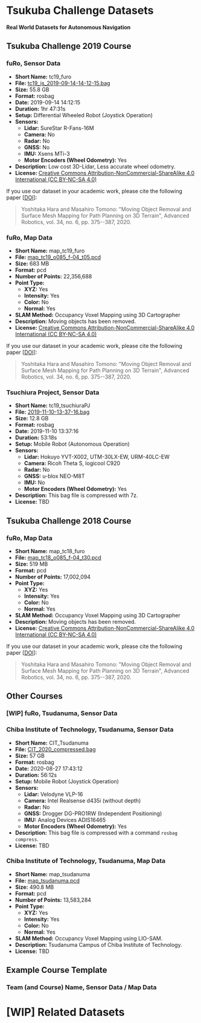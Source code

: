 # Tsukuba Challenge Datasets

**Real World Datasets for Autonomous Navigation**


## Tsukuba Challenge 2019 Course

### fuRo, Sensor Data

- **Short Name:** tc19_furo
- **File:** [tc19_js_2019-09-14-14-12-15.bag](https://)
- **Size:** 55.8 GB
- **Format:** rosbag
- **Date:** 2019-09-14 14:12:15
- **Duration:** 1hr 47:31s
- **Setup:** Differential Wheeled Robot (Joystick Operation)
- **Sensors:**
  - **Lidar:** SureStar R-Fans-16M
  - **Camera:** No
  - **Radar:** No
  - **GNSS:** No
  - **IMU:** Xsens MTi-3
  - **Motor Encoders (Wheel Odometry):** Yes
- **Description:** Low cost 3D-Lidar, Less accurate wheel odometry.
- **License:** [Creative Commons Attribution-NonCommercial-ShareAlike 4.0 International (CC BY-NC-SA 4.0)](https://creativecommons.org/licenses/by-nc-sa/4.0/)

If you use our dataset in your academic work, please cite the following paper [[DOI](https://doi.org/10.1080/01691864.2020.1717375)]:
> Yoshitaka Hara and Masahiro Tomono: "Moving Object Removal and Surface Mesh Mapping for Path Planning on 3D Terrain", Advanced Robotics, vol. 34, no. 6, pp. 375--387, 2020.


### fuRo, Map Data

- **Short Name:** map_tc19_furo
- **File:** [map_tc19_o085_f-04_t05.pcd](https://drive.google.com/file/d/1mH20dXpnBBlQ6hMKJZqdVhphrffsvWK_/view?usp=sharing)
- **Size:** 683 MB
- **Format:** pcd
- **Number of Points:** 22,356,688
- **Point Type:**
  - **XYZ:** Yes
  - **Intensity:** Yes
  - **Color:** No
  - **Normal:** Yes
- **SLAM Method:** Occupancy Voxel Mapping using 3D Cartographer
- **Description:** Moving objects has been removed.
- **License:** [Creative Commons Attribution-NonCommercial-ShareAlike 4.0 International (CC BY-NC-SA 4.0)](https://creativecommons.org/licenses/by-nc-sa/4.0/)

If you use our dataset in your academic work, please cite the following paper [[DOI](https://doi.org/10.1080/01691864.2020.1717375)]:
> Yoshitaka Hara and Masahiro Tomono: "Moving Object Removal and Surface Mesh Mapping for Path Planning on 3D Terrain", Advanced Robotics, vol. 34, no. 6, pp. 375--387, 2020.


### Tsuchiura Project, Sensor Data

- **Short Name:** tc19_tsuchiuraPJ
- **File:** [2019-11-10-13-37-16.bag](https://doog-cloud.com/index.php/s/yByYgFkodOUHkkJ)
- **Size:** 12.8 GB
- **Format:** rosbag
- **Date:** 2019-11-10 13:37:16
- **Duration:** 53:18s
- **Setup:** Mobile Robot (Autonomous Operation)
- **Sensors:**
  - **Lidar:** Hokuyo YVT-X002, UTM-30LX-EW, URM-40LC-EW
  - **Camera:** Ricoh Theta S, logicool C920
  - **Radar:** No
  - **GNSS:** u-blox NEO-M8T
  - **IMU:** No
  - **Motor Encoders (Wheel Odometry):** Yes
- **Description:** This bag file is compressed with 7z.
- **License:** TBD


## Tsukuba Challenge 2018 Course

### fuRo, Map Data

- **Short Name:** map_tc18_furo
- **File:** [map_tc18_o085_f-04_t30.pcd](https://drive.google.com/file/d/1c7Vd4vkMudAHyxc0ZOZCbTgx8ZFZ_Slx/view?usp=sharing)
- **Size:** 519 MB
- **Format:** pcd
- **Number of Points:** 17,002,094
- **Point Type:**
  - **XYZ:** Yes
  - **Intensity:** Yes
  - **Color:** No
  - **Normal:** Yes
- **SLAM Method:** Occupancy Voxel Mapping using 3D Cartographer
- **Description:** Moving objects has been removed.
- **License:** [Creative Commons Attribution-NonCommercial-ShareAlike 4.0 International (CC BY-NC-SA 4.0)](https://creativecommons.org/licenses/by-nc-sa/4.0/)

If you use our dataset in your academic work, please cite the following paper [[DOI](https://doi.org/10.1080/01691864.2020.1717375)]:
> Yoshitaka Hara and Masahiro Tomono: "Moving Object Removal and Surface Mesh Mapping for Path Planning on 3D Terrain", Advanced Robotics, vol. 34, no. 6, pp. 375--387, 2020.


## Other Courses

### [WIP] fuRo, Tsudanuma, Sensor Data


### Chiba Institute of Technology, Tsudanuma, Sensor Data

- **Short Name:** CIT_Tsudanuma
- **File:** [CIT_2020_compressed.bag](https://drive.google.com/file/d/1SBKNJ2NDwQlhbN75WJcMppTSwlJu1s4g/view?usp=sharing)
- **Size:** 57 GB
- **Format:** rosbag
- **Date:** 2020-08-27 17:43:12
- **Duration:** 56:12s
- **Setup:** Mobile Robot (Joystick Operation)
- **Sensors:**
  - **Lidar:** Velodyne VLP-16
  - **Camera:** Intel Realsense d435i (without depth)
  - **Radar:** No
  - **GNSS:** Drogger DG-PRO1RW (Independent Positioning)
  - **IMU:** Analog Devices ADIS16465
  - **Motor Encoders (Wheel Odometry):** Yes
- **Description:** This bag file is compressed with a command `rosbag compress`.
- **License:** TBD


### Chiba Institute of Technology, Tsudanuma, Map Data

- **Short Name:** map_tsudanuma
- **File:** [map_tsudanuma.pcd](https://drive.google.com/file/d/19HeoDbAmwfxLW40NhZFPQGvRZKuip62B/view?usp=sharing)
- **Size:** 490.8 MB
- **Format:** pcd
- **Number of Points:** 13,583,284
- **Point Type:**
  - **XYZ:** Yes
  - **Intensity:** Yes
  - **Color:** No
  - **Normal:** Yes
- **SLAM Method:** Occupancy Voxel Mapping using LIO-SAM.
- **Description:** Tsudanuma Campus of Chiba Institute of Technology.
- **License:** TBD


## Example Course Template

### Team (and Course) Name, Sensor Data / Map Data


# [WIP] Related Datasets
